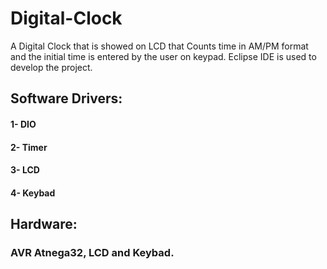 # Digital-Clock
A Digital Clock that is showed on LCD that Counts time in AM/PM format and the initial time is entered by the user on keypad.
Eclipse IDE is used to develop the project.

## Software Drivers:
#### 1- DIO
#### 2- Timer
#### 3- LCD
#### 4- Keybad

## Hardware:
### AVR Atnega32, LCD and Keybad. 

